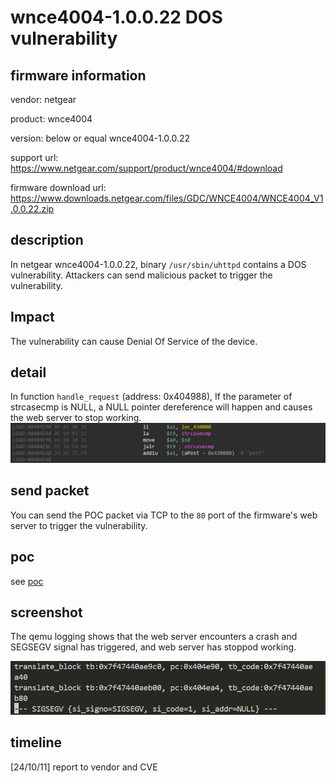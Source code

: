 # wnce4004-1.0.0.22 DOS vulnerability
## firmware information
vendor: netgear

product: wnce4004

version: below or equal wnce4004-1.0.0.22

support url: https://www.netgear.com/support/product/wnce4004/#download

firmware download url: https://www.downloads.netgear.com/files/GDC/WNCE4004/WNCE4004_V1.0.0.22.zip

## description
In netgear wnce4004-1.0.0.22, binary `/usr/sbin/uhttpd` contains a DOS vulnerability. Attackers can send malicious packet to trigger the vulnerability.

## Impact
The vulnerability can cause Denial Of Service of the device.

## detail
In function `handle_request` (address: 0x404988), If the parameter of strcasecmp is NULL, a NULL pointer dereference will happen and causes the web server to stop working.
![strcasecmp](image.png)

## send packet
You can send the POC packet via TCP to the `80` port of the firmware's web server to trigger the vulnerability.

## poc
see [poc](./poc)

## screenshot
The qemu logging shows that the web server encounters a crash and SEGSEGV signal has triggered, and web server has stoppod working.

![crash](image-1.png)

## timeline
[24/10/11] report to vendor and CVE

